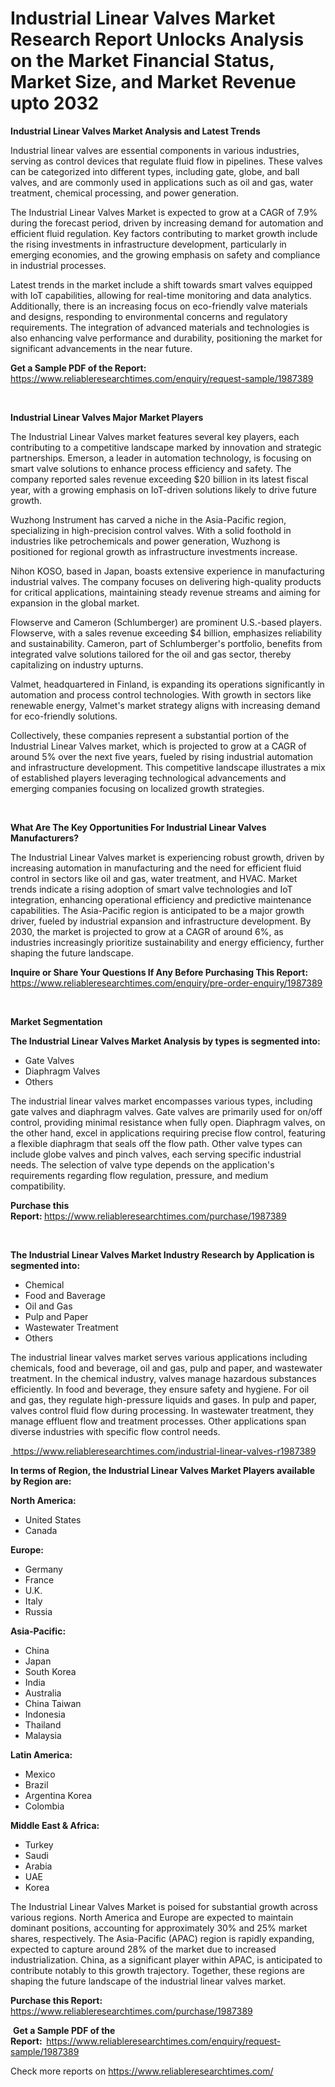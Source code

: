 <p><h1>Industrial Linear Valves Market Research Report Unlocks Analysis on the Market Financial Status, Market Size, and Market Revenue upto 2032</h1></p><p><strong>Industrial Linear Valves Market Analysis and Latest Trends</strong></p>
<p><p>Industrial linear valves are essential components in various industries, serving as control devices that regulate fluid flow in pipelines. These valves can be categorized into different types, including gate, globe, and ball valves, and are commonly used in applications such as oil and gas, water treatment, chemical processing, and power generation. </p><p>The Industrial Linear Valves Market is expected to grow at a CAGR of 7.9% during the forecast period, driven by increasing demand for automation and efficient fluid regulation. Key factors contributing to market growth include the rising investments in infrastructure development, particularly in emerging economies, and the growing emphasis on safety and compliance in industrial processes. </p><p>Latest trends in the market include a shift towards smart valves equipped with IoT capabilities, allowing for real-time monitoring and data analytics. Additionally, there is an increasing focus on eco-friendly valve materials and designs, responding to environmental concerns and regulatory requirements. The integration of advanced materials and technologies is also enhancing valve performance and durability, positioning the market for significant advancements in the near future.</p></p>
<p><strong>Get a Sample PDF of the Report:&nbsp;</strong> <a href="https://www.reliableresearchtimes.com/enquiry/request-sample/1987389?utm_campaign=2643&utm_medium=2&utm_source=Github&utm_content=ia&utm_term=02032025&utm_id=industrial-linear-valves">https://www.reliableresearchtimes.com/enquiry/request-sample/1987389</a></p>
<p>&nbsp;</p>
<p><strong>Industrial Linear Valves Major Market Players</strong></p>
<p><p>The Industrial Linear Valves market features several key players, each contributing to a competitive landscape marked by innovation and strategic partnerships. Emerson, a leader in automation technology, is focusing on smart valve solutions to enhance process efficiency and safety. The company reported sales revenue exceeding $20 billion in its latest fiscal year, with a growing emphasis on IoT-driven solutions likely to drive future growth.</p><p>Wuzhong Instrument has carved a niche in the Asia-Pacific region, specializing in high-precision control valves. With a solid foothold in industries like petrochemicals and power generation, Wuzhong is positioned for regional growth as infrastructure investments increase.</p><p>Nihon KOSO, based in Japan, boasts extensive experience in manufacturing industrial valves. The company focuses on delivering high-quality products for critical applications, maintaining steady revenue streams and aiming for expansion in the global market.</p><p>Flowserve and Cameron (Schlumberger) are prominent U.S.-based players. Flowserve, with a sales revenue exceeding $4 billion, emphasizes reliability and sustainability. Cameron, part of Schlumberger's portfolio, benefits from integrated valve solutions tailored for the oil and gas sector, thereby capitalizing on industry upturns.</p><p>Valmet, headquartered in Finland, is expanding its operations significantly in automation and process control technologies. With growth in sectors like renewable energy, Valmet's market strategy aligns with increasing demand for eco-friendly solutions.</p><p>Collectively, these companies represent a substantial portion of the Industrial Linear Valves market, which is projected to grow at a CAGR of around 5% over the next five years, fueled by rising industrial automation and infrastructure development. This competitive landscape illustrates a mix of established players leveraging technological advancements and emerging companies focusing on localized growth strategies.</p></p>
<p>&nbsp;</p>
<p><strong>What Are The Key Opportunities For Industrial Linear Valves Manufacturers?</strong></p>
<p><p>The Industrial Linear Valves market is experiencing robust growth, driven by increasing automation in manufacturing and the need for efficient fluid control in sectors like oil and gas, water treatment, and HVAC. Market trends indicate a rising adoption of smart valve technologies and IoT integration, enhancing operational efficiency and predictive maintenance capabilities. The Asia-Pacific region is anticipated to be a major growth driver, fueled by industrial expansion and infrastructure development. By 2030, the market is projected to grow at a CAGR of around 6%, as industries increasingly prioritize sustainability and energy efficiency, further shaping the future landscape.</p></p>
<p><strong>Inquire or Share Your Questions If Any Before Purchasing This Report:</strong> <a href="https://www.reliableresearchtimes.com/enquiry/pre-order-enquiry/1987389?utm_campaign=2643&utm_medium=2&utm_source=Github&utm_content=ia&utm_term=02032025&utm_id=industrial-linear-valves">https://www.reliableresearchtimes.com/enquiry/pre-order-enquiry/1987389</a></p>
<p>&nbsp;</p>
<p><strong>Market Segmentation</strong></p>
<p><strong>The Industrial Linear Valves Market Analysis by types is segmented into:</strong></p>
<p><ul><li>Gate Valves</li><li>Diaphragm Valves</li><li>Others</li></ul></p>
<p><p>The industrial linear valves market encompasses various types, including gate valves and diaphragm valves. Gate valves are primarily used for on/off control, providing minimal resistance when fully open. Diaphragm valves, on the other hand, excel in applications requiring precise flow control, featuring a flexible diaphragm that seals off the flow path. Other valve types can include globe valves and pinch valves, each serving specific industrial needs. The selection of valve type depends on the application's requirements regarding flow regulation, pressure, and medium compatibility.</p></p>
<p><strong>Purchase this Report:&nbsp;</strong><a href="https://www.reliableresearchtimes.com/purchase/1987389?utm_campaign=2643&utm_medium=2&utm_source=Github&utm_content=ia&utm_term=02032025&utm_id=industrial-linear-valves">https://www.reliableresearchtimes.com/purchase/1987389</a></p>
<p>&nbsp;</p>
<p><strong>The Industrial Linear Valves Market Industry Research by Application is segmented into:</strong></p>
<p><ul><li>Chemical</li><li>Food and Baverage</li><li>Oil and Gas</li><li>Pulp and Paper</li><li>Wastewater Treatment</li><li>Others</li></ul></p>
<p><p>The industrial linear valves market serves various applications including chemicals, food and beverage, oil and gas, pulp and paper, and wastewater treatment. In the chemical industry, valves manage hazardous substances efficiently. In food and beverage, they ensure safety and hygiene. For oil and gas, they regulate high-pressure liquids and gases. In pulp and paper, valves control fluid flow during processing. In wastewater treatment, they manage effluent flow and treatment processes. Other applications span diverse industries with specific flow control needs.</p></p>
<p><a href="https://www.reliableresearchtimes.com/industrial-linear-valves-r1987389?utm_campaign=2643&utm_medium=2&utm_source=Github&utm_content=ia&utm_term=02032025&utm_id=industrial-linear-valves">&nbsp;https://www.reliableresearchtimes.com/industrial-linear-valves-r1987389</a></p>
<p><strong>In terms of Region, the Industrial Linear Valves Market Players available by Region are:</strong></p>
<p>
    <p> <strong> North America: </strong>
        <ul>
            <li>United States</li>
            <li>Canada</li>
        </ul>
        </p> 
    <p> <strong> Europe: </strong>
        <ul>
            <li>Germany</li>
            <li>France</li>
            <li>U.K.</li>
            <li>Italy</li>
            <li>Russia</li>
        </ul>
        </p> 
    <p> <strong> Asia-Pacific: </strong>
        <ul>
            <li>China</li>
            <li>Japan</li>
            <li>South Korea</li>
            <li>India</li>
            <li>Australia</li>
            <li>China Taiwan</li>
            <li>Indonesia</li>
            <li>Thailand</li>
            <li>Malaysia</li>
        </ul>
        </p> 
    <p> <strong> Latin America: </strong>
        <ul>
            <li>Mexico</li>
            <li>Brazil</li>
            <li>Argentina Korea</li>
            <li>Colombia</li>
        </ul>
        </p> 
    <p> <strong> Middle East & Africa: </strong>
        <ul>
            <li>Turkey</li>
            <li>Saudi</li>
            <li>Arabia</li>
            <li>UAE</li>
            <li>Korea</li>
        </ul>
    </p>
    </p>
<p><p>The Industrial Linear Valves Market is poised for substantial growth across various regions. North America and Europe are expected to maintain dominant positions, accounting for approximately 30% and 25% market shares, respectively. The Asia-Pacific (APAC) region is rapidly expanding, expected to capture around 28% of the market due to increased industrialization. China, as a significant player within APAC, is anticipated to contribute notably to this growth trajectory. Together, these regions are shaping the future landscape of the industrial linear valves market.</p></p>
<p><strong>Purchase this Report: </strong><a href="https://www.reliableresearchtimes.com/purchase/1987389?utm_campaign=2643&utm_medium=2&utm_source=Github&utm_content=ia&utm_term=02032025&utm_id=industrial-linear-valves">https://www.reliableresearchtimes.com/purchase/1987389</a></p>
<p>&nbsp;<strong>Get a Sample PDF of the Report:&nbsp;&nbsp;</strong><a href="https://www.reliableresearchtimes.com/enquiry/request-sample/1987389?utm_campaign=2643&utm_medium=2&utm_source=Github&utm_content=ia&utm_term=02032025&utm_id=industrial-linear-valves">https://www.reliableresearchtimes.com/enquiry/request-sample/1987389</a></p>
<p><strong></strong></p>
<p>Check more reports on <a href="https://www.reliableresearchtimes.com/?utm_campaign=2643&utm_medium=2&utm_source=Github&utm_content=ia&utm_term=02032025&utm_id=industrial-linear-valves">https://www.reliableresearchtimes.com/</a></p>